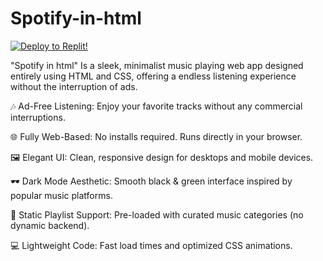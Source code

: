 # Spotify-in-html

[![Deploy to Replit!](https://www.google.com/url?sa=i&url=https%3A%2F%2Fwww.youtube.com%2F%40replit&psig=AOvVaw1EbuoeNY1uLRKRqO9hPnLX&ust=1752000905967000&source=images&cd=vfe&opi=89978449&ved=0CBQQjRxqFwoTCKCXsYm2q44DFQAAAAAdAAAAABAI)](https://replit.com/@dylanpapaw/Spotify-Cracked-but-in-html?v=1)

"Spotify in html" Is a sleek, minimalist music playing web app designed entirely using HTML and CSS, offering a endless listening experience without the interruption of ads.

🎶 Ad-Free Listening: Enjoy your favorite tracks without any commercial interruptions.

🌐 Fully Web-Based: No installs required. Runs directly in your browser.

🖼️ Elegant UI: Clean, responsive design for desktops and mobile devices.

🕶️ Dark Mode Aesthetic: Smooth black & green interface inspired by popular music platforms.

📂 Static Playlist Support: Pre-loaded with curated music categories (no dynamic backend).

💻 Lightweight Code: Fast load times and optimized CSS animations.
